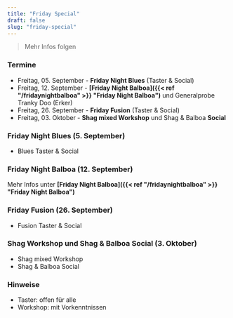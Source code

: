 ```yaml
---
title: "Friday Special"
draft: false
slug: "friday-special"
---
```


> Mehr Infos folgen

### Termine

- Freitag, 05. September - **Friday Night Blues** (Taster & Social)
- Freitag, 12. September - **[Friday Night Balboa]({{< ref "/fridaynightbalboa" >}} "Friday Night Balboa")** und Generalprobe Tranky Doo (Erker)
- Freitag, 26. September - **Friday Fusion** (Taster & Social)
- Freitag, 03. Oktober - **Shag mixed Workshop** und Shag & Balboa **Social**

### Friday Night Blues (5. September)
- Blues Taster & Social

### Friday Night Balboa (12. September)
Mehr Infos unter **[Friday Night Balboa]({{< ref "/fridaynightbalboa" >}} "Friday Night Balboa")**

### Friday Fusion (26. September)
- Fusion Taster & Social

### Shag Workshop und Shag & Balboa Social (3. Oktober)
- Shag mixed Workshop
- Shag & Balboa Social

### Hinweise
- Taster: offen für alle
- Workshop: mit Vorkenntnissen
